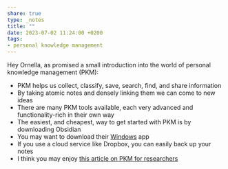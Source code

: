 ```yaml
---
share: true
type: _notes
title: ""
date: 2023-07-02 11:24:00 +0200
tags:
- personal knowledge management
---
```

Hey Ornella, as promised a small introduction into the world of personal knowledge management (PKM):

- PKM helps us collect, classify, save, search, find, and share information
- By taking atomic notes and densely linking them we can come to new ideas 
- There are many PKM tools available, each very advanced and functionality-rich in their own way
- The easiest, and cheapest, way to get started with PKM is by downloading Obsidian
- You may want to download their [Windows](https://obsidian.md/download) app 
- If you use a cloud service like Dropbox, you can easily back up your notes
- I think you may enjoy [this article on PKM for researchers](https://writingcooperative.com/note-taking-is-not-enough-knowledge-management-for-researchers-and-writers-319acec1fc2e)